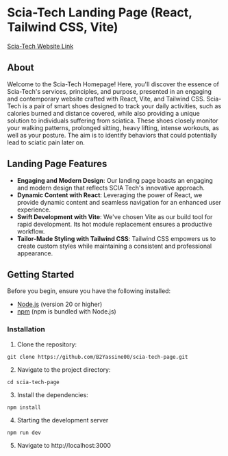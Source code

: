 # Scia-Tech Landing Page (React, Tailwind CSS, Vite)

<a href="https://www.scia-tech.net/" target="_blank">Scia-Tech Website Link</a>
  
## About

Welcome to the Scia-Tech Homepage! Here, you'll discover the essence of Scia-Tech's services, principles, and purpose, presented in an engaging and contemporary website crafted with React, Vite, and Tailwind CSS. 
Scia-Tech is a pair of smart shoes designed to track your daily activities, such as calories burned and distance covered, while also providing a unique solution to individuals suffering from sciatica. These shoes 
closely monitor your walking patterns, prolonged sitting, heavy lifting, intense workouts, as well as your posture. The aim is to identify behaviors that could potentially lead to sciatic pain later on.

## Landing Page Features

- **Engaging and Modern Design**: Our landing page boasts an engaging and modern design that reflects SCIA Tech's innovative approach.
- **Dynamic Content with React**: Leveraging the power of React, we provide dynamic content and seamless navigation for an enhanced user experience.
- **Swift Development with Vite**: We've chosen Vite as our build tool for rapid development. Its hot module replacement ensures a productive workflow.
- **Tailor-Made Styling with Tailwind CSS**: Tailwind CSS empowers us to create custom styles while maintaining a consistent and professional appearance.

## Getting Started

Before you begin, ensure you have the following installed:

- [Node.js](https://nodejs.org/) (version 20 or higher)
- [npm](https://www.npmjs.com/) (npm is bundled with Node.js)

### Installation

1. Clone the repository:
```
git clone https://github.com/B2Yassine00/scia-tech-page.git
```
2. Navigate to the project directory:
```
cd scia-tech-page
```
3. Install the dependencies:
```
npm install
```
4. Starting the development server
```
npm run dev
```
5. Navigate to http://localhost:3000
